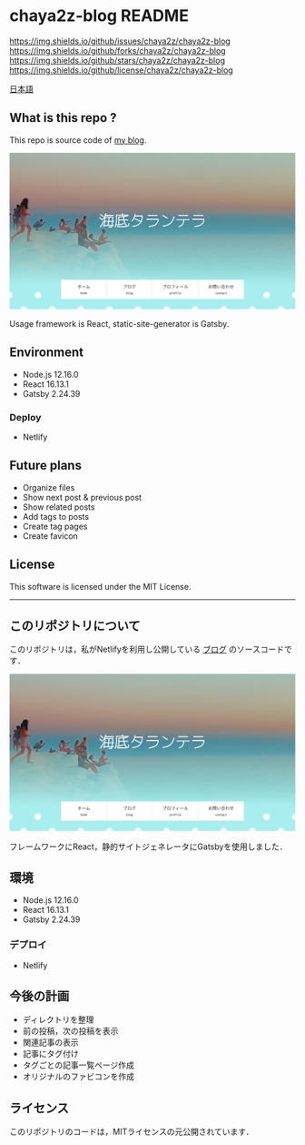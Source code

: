 # chaya2z-blog README

https://img.shields.io/github/issues/chaya2z/chaya2z-blog
https://img.shields.io/github/forks/chaya2z/chaya2z-blog
https://img.shields.io/github/stars/chaya2z/chaya2z-blog
https://img.shields.io/github/license/chaya2z/chaya2z-blog

[日本語](#このリポジトリについて)

## What is this repo ?

This repo is source code of [my blog](https://chayanika.netlify.app/).

![homepage screenshot](/static/HomepageScreenshot.png)

Usage framework is React, static-site-generator is Gatsby.

## Environment

- Node.js 12.16.0
- React 16.13.1
- Gatsby 2.24.39

### Deploy

- Netlify

## Future plans

- Organize files
- Show next post & previous post
- Show related posts
- Add tags to posts
- Create tag pages
- Create favicon

## License

This software is licensed under the MIT License.

---

## このリポジトリについて

このリポジトリは，私がNetlifyを利用し公開している [ブログ](https://chayanika.netlify.app/) のソースコードです．

![homepage screenshot](/static/HomepageScreenshot.png)

フレームワークにReact，静的サイトジェネレータにGatsbyを使用しました．

## 環境

- Node.js 12.16.0
- React 16.13.1
- Gatsby 2.24.39

### デプロイ

- Netlify

## 今後の計画

- ディレクトリを整理
- 前の投稿，次の投稿を表示
- 関連記事の表示
- 記事にタグ付け
- タグごとの記事一覧ページ作成
- オリジナルのファビコンを作成

## ライセンス

このリポジトリのコードは，MITライセンスの元公開されています．

